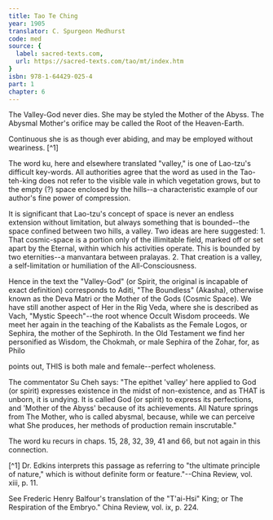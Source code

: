 ```yaml
---
title: Tao Te Ching
year: 1905
translator: C. Spurgeon Medhurst
code: med
source: {
  label: sacred-texts.com,
  url: https://sacred-texts.com/tao/mt/index.htm
}
isbn: 978-1-64429-025-4
part: 1
chapter: 6
---
```

The Valley-God never dies. She may be styled the Mother of the Abyss. The Abysmal Mother's orifice may be called the Root of the Heaven-Earth.

Continuous she is as though ever abiding, and may be employed without weariness. [^1]

The word ku, here and elsewhere translated "valley," is one of Lao-tzu's difficult key-words. All authorities agree that the word as used in the Tao-teh-king does not refer to the visible vale in which vegetation grows, but to the empty (?) space enclosed by the hills--a characteristic example of our author's fine power of compression.

It is significant that Lao-tzu's concept of space is never an endless extension without limitation, but always something that is bounded--the space confined between two hills, a valley. Two ideas are here suggested: 1. That cosmic-space is a portion only of the illimitable field, marked off or set apart by the Eternal, within which his activities operate. This is bounded by two eternities--a manvantara between pralayas. 2. That creation is a valley, a self-limitation or humiliation of the All-Consciousness.

Hence in the text the "Valley-God" (or Spirit, the original is incapable of exact definition) corresponds to Aditi, "The Boundless" (Akasha), otherwise known as the Deva Matri or the Mother of the Gods (Cosmic Space). We have still another aspect of Her in the Rig Veda, where she is described as Vach, "Mystic Speech"--the root whence Occult Wisdom proceeds. We meet her again in the teaching of the Kabalists as the Female Logos, or Sephira, the mother of the Sephiroth. In the Old Testament we find her personified as Wisdom, the Chokmah, or male Sephira of the Zohar, for, as Philo

points out, THIS is both male and female--perfect wholeness.

The commentator Su Cheh says: "The epithet 'valley' here applied to God (or spirit) expresses existence in the midst of non-existence, and as THAT is unborn, it is undying. It is called God (or spirit) to express its perfections, and 'Mother of the Abyss' because of its achievements. All Nature springs from The Mother, who is called abysmal, because, while we can perceive what She produces, her methods of production remain inscrutable."

The word ku recurs in chaps. 15, 28, 32, 39, 41 and 66, but not again in this connection.



[^1] Dr. Edkins interprets this passage as referring to "the ultimate principle of nature," which is without definite form or feature."--China Review, vol. xiii, p. 11.

See Frederic Henry Balfour's translation of the "T'ai-Hsi" King; or The Respiration of the Embryo." China Review, vol. ix, p. 224.